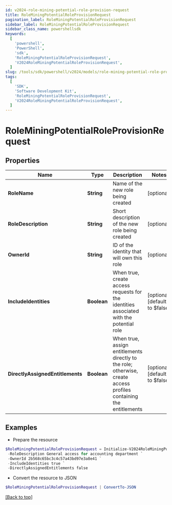 ```yaml
---
id: v2024-role-mining-potential-role-provision-request
title: RoleMiningPotentialRoleProvisionRequest
pagination_label: RoleMiningPotentialRoleProvisionRequest
sidebar_label: RoleMiningPotentialRoleProvisionRequest
sidebar_class_name: powershellsdk
keywords:
  [
    'powershell',
    'PowerShell',
    'sdk',
    'RoleMiningPotentialRoleProvisionRequest',
    'V2024RoleMiningPotentialRoleProvisionRequest',
  ]
slug: /tools/sdk/powershell/v2024/models/role-mining-potential-role-provision-request
tags:
  [
    'SDK',
    'Software Development Kit',
    'RoleMiningPotentialRoleProvisionRequest',
    'V2024RoleMiningPotentialRoleProvisionRequest',
  ]
---
```


# RoleMiningPotentialRoleProvisionRequest

## Properties

| Name | Type | Description | Notes |
| --- | --- | --- | --- |
| **RoleName** | **String** | Name of the new role being created | [optional] |
| **RoleDescription** | **String** | Short description of the new role being created | [optional] |
| **OwnerId** | **String** | ID of the identity that will own this role | [optional] |
| **IncludeIdentities** | **Boolean** | When true, create access requests for the identities associated with the potential role | [optional] [default to $false] |
| **DirectlyAssignedEntitlements** | **Boolean** | When true, assign entitlements directly to the role; otherwise, create access profiles containing the entitlements | [optional] [default to $false] |

## Examples

- Prepare the resource

```powershell
$RoleMiningPotentialRoleProvisionRequest = Initialize-V2024RoleMiningPotentialRoleProvisionRequest  -RoleName Finance - Accounting `
 -RoleDescription General access for accounting department `
 -OwnerId 2b568c65bc3c4c57a43bd97e3a8e41 `
 -IncludeIdentities true `
 -DirectlyAssignedEntitlements false
```

- Convert the resource to JSON

```powershell
$RoleMiningPotentialRoleProvisionRequest | ConvertTo-JSON
```

[[Back to top]](#)
